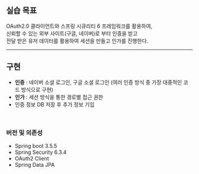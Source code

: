 ## 실습 목표
OAuth2.0 클라이언트와 스프링 시큐리티 6 프레임워크를 활용하여, <br>
신뢰할 수 있는 외부 사이트(구글, 네이버)로 부터 인증을 받고 <br>
전달 받은 유저 데이터를 활용하여 세션을 만들고 인가를 진행한다.

---

## 구현
+ **인증** : 네이버 소셜 로그인, 구글 소셜 로그인 (여러 인증 방식 중 가장 대중적인 코드 방식으로 구현)
+ **인가** : 세션 방식을 통한 경로별 접근 권한
+ 인증 정보 DB 저장 후 추가 정보 기입

<br>


### 버전 및 의존성
+ Spring boot 3.5.5
+ Spring Security 6.3.4
+ OAuth2 Client
+ Spring Data JPA
